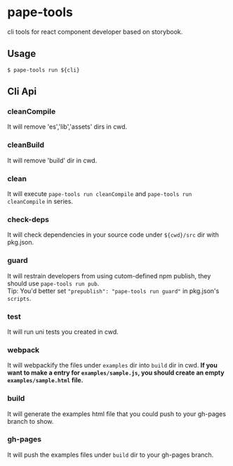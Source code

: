 # pape-tools

cli tools for react component developer based on storybook.

## Usage

```
$ pape-tools run ${cli}
```

## Cli Api

### cleanCompile

It will remove 'es','lib','assets' dirs in cwd.

### cleanBuild

It will remove 'build' dir in cwd.

### clean

It will execute `pape-tools run cleanCompile` and `pape-tools run cleanCompile` in series.

### check-deps

It will check dependencies in your source code under `${cwd}/src` dir with pkg.json.

### guard

It will restrain developers from using cutom-defined npm publish, they should use `pape-tools run pub`.
<br />
Tip: You'd better set `"prepublish": "pape-tools run guard"` in pkg.json's `scripts`.

### test

It will run uni tests you created in cwd.

### webpack

It will webpackify the files under `examples` dir into `build` dir in cwd. **If you want to make a entry for `examples/sample.js`, you should create an empty `examples/sample.html` file.**

### build

It will generate the examples html file that you could push to your gh-pages branch to show.

### gh-pages

It will push the examples files under `build` dir to your gh-pages branch.
